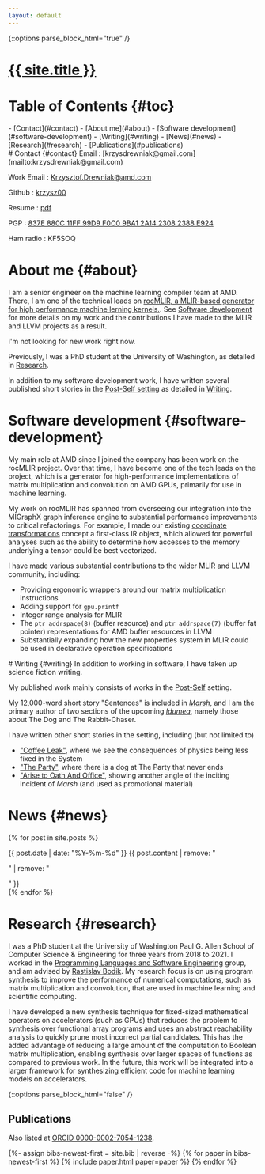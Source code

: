 ```yaml
---
layout: default
---
```

{::options parse_block_html="true" /}
<h1 id="name-header"><a href="{{ site.url }}">{{ site.title }}</a></h1>

# Table of Contents {#toc}
<nav class="toc">
- [Contact](#contact)
- [About me](#about)
- [Software development](#software-development)
- [Writing](#writing)
- [News](#news)
- [Research](#research)
  - [Publications](#publications)
</nav>

<!--CV is at ./cv.pdf but is out of date  -->
<section id="contact-section">
# Contact {#contact}
Email
:    [krzysdrewniak@gmail.com](mailto:krzysdrewniak@gmail.com)

Work Email
:    [Krzysztof.Drewniak@amd.com](mailto:Krzysztof.Drewniak@amd.com)

Github
:    [krzysz00](https://github.com/krzysz00/)

Resume
:   [pdf](/resume.pdf)

PGP
:    [837E 880C 11FF 99D9 F0C0  9BA1 2A14 2308 2388 E924](/pubkey.asc)

Ham radio
:    KF5SOQ
</section>

# About me {#about}
I am a senior engineer on the machine learning compiler team at AMD.
There, I am one of the technical leads on [rocMLIR, a MLIR-based generator for high performance machine lerning kernels.](https://github.com/ROCm/rocMLIR).
See [Software development](#software-development) for more details on my work and the contributions I have made to the MLIR and LLVM projects as a result.

I'm not looking for new work right now.

Previously, I was a PhD student at the University of Washington, as detailed in [Research](#research).

In addition to my software development work, I have written several published short stories in the [Post-Self setting](https://post-self.ink/) as detailed in [Writing](#writing).

# Software development {#software-development}

My main role at AMD since I joined the company has been work on the rocMLIR project.
Over that time, I have become one of the tech leads on the project, which is a generator
for high-performance implementations of matrix multiplication and convolution on AMD GPUs,
primarily for use in machine learning.

My work on rocMLIR has spanned from overseeing our integration into the MIGraphX graph inference engine to substantial performance improvements to critical refactorings.
For example, I made our existing [coordinate transformations](https://mlir.llvm.org/OpenMeetings/2022-10-06-Rocm-affine.pdf) concept a first-class IR object, which allowed for powerful analyses such as the ability to determine how accesses to the memory underlying a tensor could be best vectorized.

I have made various substantial contributions to the wider MLIR and LLVM community, including:
- Providing ergonomic wrappers around our matrix multiplication instructions
- Adding support for `gpu.printf`
- Integer range analysis for MLIR
- The `ptr addrspace(8)` (buffer resource) and `ptr addrspace(7)` (buffer fat pointer) representations for AMD buffer resources in LLVM
- Substantially expanding how the new properties system in MLIR could be used in declarative operation specifications

<section id="writing-section">
# Writing {#writing}
In addition to working in software, I have taken up science fiction writing.

My published work mainly consists of works in the [Post-Self](https://post-self.ink/) setting.

My 12,000-word short story "Sentences" is included in [*Marsh*](https://marsh.post-self.ink/), and I am the primary author of two sections of the upcoming [*Idumea*](https://idumea.post-self.ink/), namely those about The Dog and The Rabbit-Chaser.

I have written other short stories in the setting, including (but not limited to)

- ["Coffee Leak"](https://post-self.ink/stories/coffee-leak/), where we see the consequences of physics being less fixed in the System
- ["The Party"](https://post-self.ink/stories/the-party), where there is a dog at The Party that never ends
- ["Arise to Oath And Office"](https://archiveofourown.org/works/53807779), showing another angle of the inciting incident of *Marsh* (and used as promotional material)
</section>

# News {#news}
{% for post in site.posts %}
<div class="news-item">
<span class="date"> {{ post.date | date: "%Y-%m-%d" }} </span>
<span class="content"> {{ post.content | remove: "<p>" | remove: "</p>" }}</span>
</div>
{% endfor %}

# Research {#research}

I was a PhD student  at the University of Washington Paul G. Allen School of Computer Science & Engineering for three years from 2018 to 2021.
I worked in the [Programming Languages and Software Engineering](http://uwplse.org/) group, and am advised by [Rastislav Bodik](https://homes.cs.washington.edu/~bodik/). My research focus is on using program synthesis to improve the performance of numerical computations, such as matrix multiplication and convolution, that are used in machine learning and scientific computing.

I have developed a new synthesis technique for fixed-sized mathematical operators on accelerators (such as GPUs) that reduces the problem to synthesis over functional array programs and uses an abstract reachability analysis to quickly prune most incorrect partial candidates.
This has the added advantage of reducing a large amount of the computation to Boolean matrix multiplication, enabling synthesis over larger spaces of functions as compared to previous work.
In the future, this work will be integrated into a larger framework for synthesizing efficient code for machine learning models on accelerators.

{::options parse_block_html="false" /}
<section id="publictaions-section">
<h2 id="publications">Publications</h2>

Also listed at <a href="https://orcid.org/0000-0002-7054-1238">ORCID 0000-0002-7054-1238</a>.

{%- assign bibs-newest-first = site.bib | reverse -%}
{% for paper in bibs-newest-first %}
  {% include paper.html paper=paper %}
{% endfor %}
</section>
